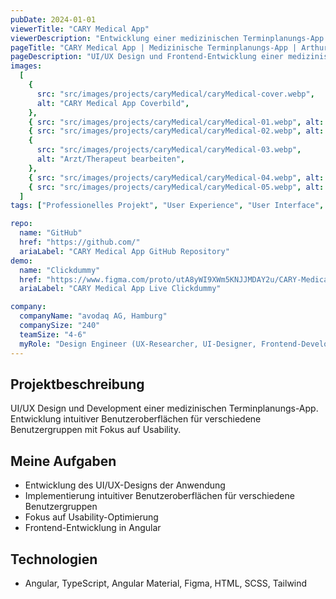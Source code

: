 ```yaml
---
pubDate: 2024-01-01
viewerTitle: "CARY Medical App"
viewerDescription: "Entwicklung einer medizinischen Terminplanungs-App für Krankenhäuser"
pageTitle: "CARY Medical App | Medizinische Terminplanungs-App | Arthur Ersosi"
pageDescription: "UI/UX Design und Frontend-Entwicklung einer medizinischen Terminplanungs-App für Krankenhäuser mit Angular."
images:
  [
    {
      src: "src/images/projects/caryMedical/caryMedical-cover.webp",
      alt: "CARY Medical App Coverbild",
    },
    { src: "src/images/projects/caryMedical/caryMedical-01.webp", alt: "Sprechstunden-Übersicht" },
    { src: "src/images/projects/caryMedical/caryMedical-02.webp", alt: "Sprechstunde bearbeiten" },
    {
      src: "src/images/projects/caryMedical/caryMedical-03.webp",
      alt: "Arzt/Therapeut bearbeiten",
    },
    { src: "src/images/projects/caryMedical/caryMedical-04.webp", alt: "Kunde bearbeiten" },
    { src: "src/images/projects/caryMedical/caryMedical-05.webp", alt: "Benutzer bearbeiten" },
  ]
tags: ["Professionelles Projekt", "User Experience", "User Interface", "Frontend-Entwicklung"]

repo:
  name: "GitHub"
  href: "https://github.com/"
  ariaLabel: "CARY Medical App GitHub Repository"
demo:
  name: "Clickdummy"
  href: "https://www.figma.com/proto/utA8yWI9XWm5KNJJMDAY2u/CARY-Medical-%E2%80%93-Clickdummy?node-id=3-39&t=XorI7lhwAwQGlNNj-1&scaling=contain&content-scaling=fixed&page-id=0%3A1&starting-point-node-id=3%3A39"
  ariaLabel: "CARY Medical App Live Clickdummy"

company:
  companyName: "avodaq AG, Hamburg"
  companySize: "240"
  teamSize: "4-6"
  myRole: "Design Engineer (UX-Researcher, UI-Designer, Frontend-Developer)"
---
```


## Projektbeschreibung

UI/UX Design und Development einer medizinischen Terminplanungs-App. Entwicklung intuitiver Benutzeroberflächen für
verschiedene Benutzergruppen mit Fokus auf Usability.

## Meine Aufgaben

- Entwicklung des UI/UX-Designs der Anwendung
- Implementierung intuitiver Benutzeroberflächen für verschiedene Benutzergruppen
- Fokus auf Usability-Optimierung
- Frontend-Entwicklung in Angular

## Technologien

- Angular, TypeScript, Angular Material, Figma, HTML, SCSS, Tailwind
